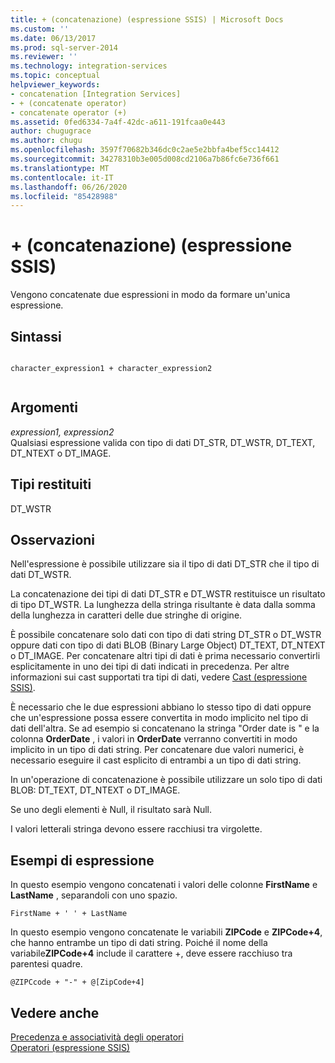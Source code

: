 ```yaml
---
title: + (concatenazione) (espressione SSIS) | Microsoft Docs
ms.custom: ''
ms.date: 06/13/2017
ms.prod: sql-server-2014
ms.reviewer: ''
ms.technology: integration-services
ms.topic: conceptual
helpviewer_keywords:
- concatenation [Integration Services]
- + (concatenate operator)
- concatenate operator (+)
ms.assetid: 0fed6334-7a4f-42dc-a611-191fcaa0e443
author: chugugrace
ms.author: chugu
ms.openlocfilehash: 3597f70682b346dc0c2ae5e2bbfa4bef5cc14412
ms.sourcegitcommit: 34278310b3e005d008cd2106a7b86fc6e736f661
ms.translationtype: MT
ms.contentlocale: it-IT
ms.lasthandoff: 06/26/2020
ms.locfileid: "85428988"
---
```

# <a name="-concatenate-ssis-expression"></a>+ (concatenazione) (espressione SSIS)
  Vengono concatenate due espressioni in modo da formare un'unica espressione.  
  
## <a name="syntax"></a>Sintassi  
  
```  
  
character_expression1 + character_expression2  
  
```  
  
## <a name="arguments"></a>Argomenti  
 *expression1, expression2*  
 Qualsiasi espressione valida con tipo di dati DT_STR, DT_WSTR, DT_TEXT, DT_NTEXT o DT_IMAGE.  
  
## <a name="result-types"></a>Tipi restituiti  
 DT_WSTR  
  
## <a name="remarks"></a>Osservazioni  
 Nell'espressione è possibile utilizzare sia il tipo di dati DT_STR che il tipo di dati DT_WSTR.  
  
 La concatenazione dei tipi di dati DT_STR e DT_WSTR restituisce un risultato di tipo DT_WSTR. La lunghezza della stringa risultante è data dalla somma della lunghezza in caratteri delle due stringhe di origine.  
  
 È possibile concatenare solo dati con tipo di dati string DT_STR o DT_WSTR oppure dati con tipo di dati BLOB (Binary Large Object) DT_TEXT, DT_NTEXT o DT_IMAGE. Per concatenare altri tipi di dati è prima necessario convertirli esplicitamente in uno dei tipi di dati indicati in precedenza. Per altre informazioni sui cast supportati tra tipi di dati, vedere [Cast &#40;espressione SSIS&#41;](cast-ssis-expression.md).  
  
 È necessario che le due espressioni abbiano lo stesso tipo di dati oppure che un'espressione possa essere convertita in modo implicito nel tipo di dati dell'altra. Se ad esempio si concatenano la stringa "Order date is " e la colonna **OrderDate** , i valori in **OrderDate** verranno convertiti in modo implicito in un tipo di dati string. Per concatenare due valori numerici, è necessario eseguire il cast esplicito di entrambi a un tipo di dati string.  
  
 In un'operazione di concatenazione è possibile utilizzare un solo tipo di dati BLOB: DT_TEXT, DT_NTEXT o DT_IMAGE.  
  
 Se uno degli elementi è Null, il risultato sarà Null.  
  
 I valori letterali stringa devono essere racchiusi tra virgolette.  
  
## <a name="expression-examples"></a>Esempi di espressione  
 In questo esempio vengono concatenati i valori delle colonne **FirstName** e **LastName** , separandoli con uno spazio.  
  
```  
FirstName + ' ' + LastName  
```  
  
 In questo esempio vengono concatenate le variabili **ZIPCode** e **ZIPCode+4**, che hanno entrambe un tipo di dati string. Poiché il nome della variabile**ZIPCode+4** include il carattere +, deve essere racchiuso tra parentesi quadre.  
  
```  
@ZIPCcode + "-" + @[ZipCode+4]  
```  
  
## <a name="see-also"></a>Vedere anche  
 [Precedenza e associatività degli operatori](operator-precedence-and-associativity.md)   
 [Operatori &#40;espressione SSIS&#41;](operators-ssis-expression.md)  
  
  
